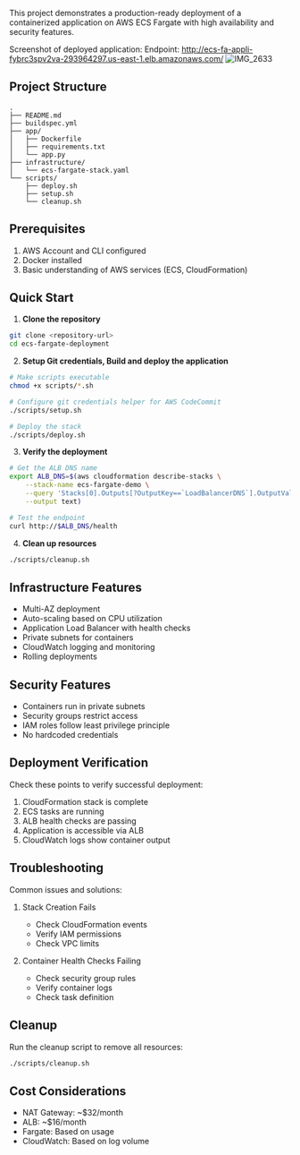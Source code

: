 This project demonstrates a production-ready deployment of a containerized application on AWS ECS Fargate with high availability and security features.


Screenshot of deployed application:
Endpoint: http://ecs-fa-appli-fybrc3spv2va-293964297.us-east-1.elb.amazonaws.com/
![IMG_2633](https://github.com/user-attachments/assets/86725f0d-4cbd-444f-b3ae-159cef799fe0)


## Project Structure

```
.
├── README.md
├── buildspec.yml    
├── app/
│   ├── Dockerfile
│   ├── requirements.txt
│   └── app.py
├── infrastructure/
│   └── ecs-fargate-stack.yaml
└── scripts/
    ├── deploy.sh
    ├── setup.sh
    └── cleanup.sh
```

## Prerequisites

1. AWS Account and CLI configured
2. Docker installed
3. Basic understanding of AWS services (ECS, CloudFormation)

## Quick Start

1. **Clone the repository**
```bash
git clone <repository-url>
cd ecs-fargate-deployment
```

2. **Setup Git credentials, Build and deploy the application**
```bash
# Make scripts executable
chmod +x scripts/*.sh

# Configure git credentials helper for AWS CodeCommit
./scripts/setup.sh

# Deploy the stack
./scripts/deploy.sh
```

3. **Verify the deployment**
```bash
# Get the ALB DNS name
export ALB_DNS=$(aws cloudformation describe-stacks \
    --stack-name ecs-fargate-demo \
    --query 'Stacks[0].Outputs[?OutputKey==`LoadBalancerDNS`].OutputValue' \
    --output text)

# Test the endpoint
curl http://$ALB_DNS/health
```

4. **Clean up resources**
```bash
./scripts/cleanup.sh
```

## Infrastructure Features

- Multi-AZ deployment
- Auto-scaling based on CPU utilization
- Application Load Balancer with health checks
- Private subnets for containers
- CloudWatch logging and monitoring
- Rolling deployments

## Security Features

- Containers run in private subnets
- Security groups restrict access
- IAM roles follow least privilege principle
- No hardcoded credentials

## Deployment Verification

Check these points to verify successful deployment:

1. CloudFormation stack is complete
2. ECS tasks are running
3. ALB health checks are passing
4. Application is accessible via ALB
5. CloudWatch logs show container output

## Troubleshooting

Common issues and solutions:

1. Stack Creation Fails
   - Check CloudFormation events
   - Verify IAM permissions
   - Check VPC limits

2. Container Health Checks Failing
   - Check security group rules
   - Verify container logs
   - Check task definition

## Cleanup

Run the cleanup script to remove all resources:
```bash
./scripts/cleanup.sh
```

## Cost Considerations

- NAT Gateway: ~$32/month
- ALB: ~$16/month
- Fargate: Based on usage
- CloudWatch: Based on log volume


